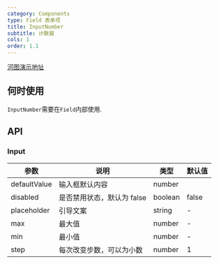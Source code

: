 ```yaml
---
category: Components
type: Field 表单项
title: InputNumber
subtitle: 计数器
cols: 1
order: 1.1
---
```


[河图演示地址](http://139.155.239.172:9536/guiedit?route=%2Fproject%2Fhetu_demo%2Fhetu%2Fdemo%2FInputNumber)

## 何时使用

`InputNumber`需要在`Field`内部使用.

## API

### Input

| 参数         | 说明                       | 类型    | 默认值 |
| ------------ | -------------------------- | ------- | ------ |
| defaultValue | 输入框默认内容             | number  |        |
| disabled     | 是否禁用状态，默认为 false | boolean | false  |
| placeholder  | 引导文案                   | string  | -      |
| max          | 最大值                     | number  | -      |
| min          | 最小值                     | number  | -      |
| step         | 每次改变步数，可以为小数   | number  | 1      |

